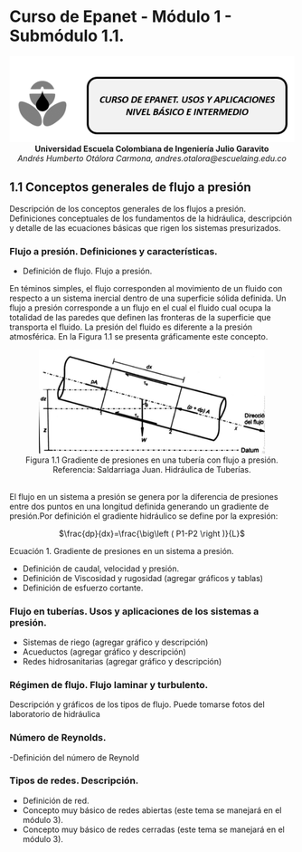 # Curso de Epanet - Módulo 1 - Submódulo 1.1. 

<div align="center">
  <img src="https://github.com/AndresOtalora92/CursoEpanetBasico-Intermedio/blob/5e4e6f45e715bf4b5054fa289e045ede8dc073c9/.jpg/IconoEpanetV3.png" width="600px">
</div>

<div align="center">
<b> Universidad Escuela Colombiana de Ingeniería Julio Garavito</b>
<br><i>Andrés Humberto Otálora Carmona, andres.otalora@escuelaing.edu.co </i>
</div>



## **1.1 Conceptos generales de flujo a presión**
Descripción de los conceptos generales de los flujos a presión. Definiciones conceptuales de los fundamentos
de la hidráulica, descripción y detalle de las ecuaciones básicas que rigen los sistemas presurizados. 

### Flujo a presión. Definiciones y características.

- Definición de flujo. Flujo a presión.

En téminos simples, el flujo corresponden al movimiento de un fluido con respecto a un sistema inercial dentro de una 
superficie sólida definida. Un flujo a presión corresponde a un flujo en el cual el fluido cual ocupa la totalidad 
de las paredes que definen las fronteras de la superficie que transporta el fluido. La presión del fluido es diferente
a la presión atmosférica. En la Figura 1.1 se presenta gráficamente este concepto.

<div align="center">
  <img src="https://github.com/AndresOtalora92/CursoEpanetBasico-Intermedio/blob/2e2c3acbd34f6d67e573b2b9f52194832d4b6a83/ModulosClases/Modulo%20No.%201/Imagenes/Figuras%20No.%201.1a.PNG" width="400px">
</div>

<div align="center">
Figura 1.1 Gradiente de presiones en una tubería con flujo a presión.
Referencia: Saldarriaga Juan. Hidráulica de Tuberías.
</div>

<br>El flujo en un sistema a presión se genera por la diferencia de presiones entre dos puntos en
una longitud definida generando un gradiente de presión.Por definición el gradiente hidráulico se define 
por la expresión:

<div align="center"> 
$\frac{dp}{dx}=\frac{\big\left ( P1-P2 \right )}{L}$
</div>

Ecuación 1. Gradiente de presiones en un sistema a presión.


- Definición de caudal, velocidad y presión.
- Definición de Viscosidad y rugosidad (agregar gráficos y tablas)
- Definición de esfuerzo cortante.

### Flujo en tuberías. Usos y aplicaciones de los sistemas a presión.

- Sistemas de riego (agregar gráfico y descripción)
- Acueductos (agregar gráfico y descripción)
- Redes hidrosanitarias (agregar gráfico y descripción)


### Régimen de flujo. Flujo laminar y turbulento.

Descripción y gráficos de los tipos de flujo. Puede tomarse fotos del laboratorio de hidráulica

###  Número de Reynolds. 

-Definición del número de Reynold

### Tipos de redes. Descripción.

- Definición de red.
- Concepto muy básico de redes abiertas (este tema se manejará en el módulo 3).
- Concepto muy básico de redes cerradas (este tema se manejará en el módulo 3).



